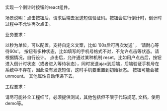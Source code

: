 实现一个倒计时按钮的react组件。

场景说明：点击按钮后，请求后端去发送短信验证码。按钮会进行倒计时，倒计时过程中不允许再次点击。

业务要求：

以秒为单位，可以配置。支持自定义文案，比如 ’60s后可再次发送’ ， ‘请耐心等待60s'。
按钮有多种状态，比如填写的手机号格式不对，不允许点击等状态。请根据情况，自行设计。
点击后，允许通过某种机制 reset。比如用户点击后，按钮进入倒计时状态（或者进入等待状态），同时发送ajax到后端，后端验证手机号在系统中不存在，因此没有发送短信，这时手机要重置到初始状态。
按钮可能会被unmount。
其他属性自动传递下去。

工程要求：

请尽可能补全工程细节，必须提供测试，其他包括但不限于代码规范, 文档，使用demo等。
